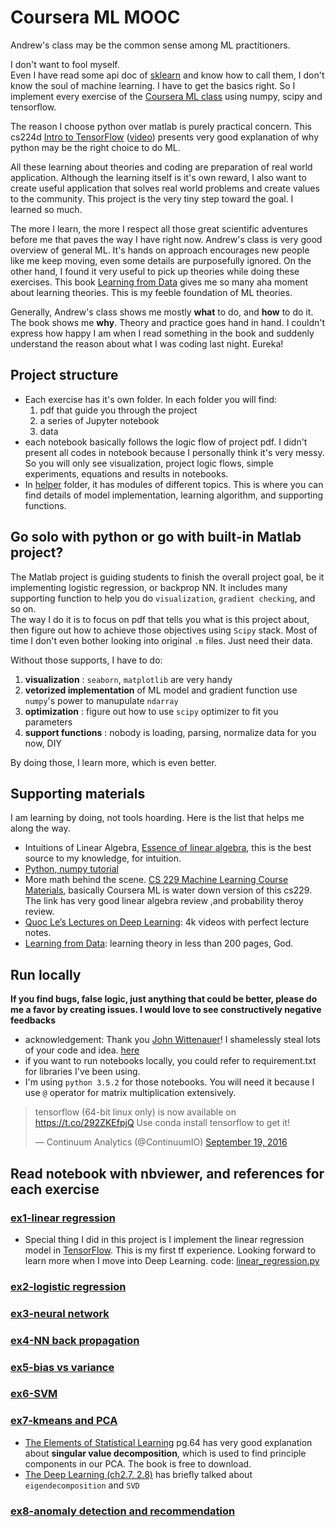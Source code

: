# Coursera ML MOOC
Andrew's class may be the common sense among ML practitioners.  

I don't want to fool myself.  
Even I have read some api doc of [sklearn](http://scikit-learn.org/stable/modules/classes.html) and know how to call them, I don't know the soul of machine learning. I have to get the basics right. So I implement every exercise of the [Coursera ML class](https://www.coursera.org/learn/machine-learning/home/welcome) using numpy, scipy and tensorflow.  

The reason I choose python over matlab is purely practical concern. This cs224d [Intro to TensorFlow](http://cs224d.stanford.edu/lectures/CS224d-Lecture7.pdf) ([video](https://www.youtube.com/watch?v=L8Y2_Cq2X5s&index=7&list=PLmImxx8Char9Ig0ZHSyTqGsdhb9weEGam)) presents very good explanation of why python may be the right choice to do ML.  

All these learning about theories and coding are preparation of real world application. Although the learning itself is it's own reward, I also want to create useful application that solves real world problems and create values to the community. This project is the very tiny step toward the goal. I learned so much.  

The more I learn, the more I respect all those great scientific adventures before me that paves the way I have right now. Andrew's class is very good overview of general ML. It's hands on approach  encourages new people like me keep moving, even some details are purposefully ignored. On the other hand, I found it very useful to pick up theories while doing these exercises. This book [Learning from Data](http://amlbook.com/) gives me so many aha moment about learning theories. This is my feeble foundation of ML theories.

Generally, Andrew's class shows me mostly **what** to do, and **how** to do it. The book shows me **why**. Theory and practice goes hand in hand. I couldn't express how happy I am when I read something in the book and suddenly understand the reason about what I was coding last night. Eureka!

## Project structure
* Each exercise has it's own folder. In each folder you will find:
  1. pdf that guide you through the project
  2. a series of Jupyter notebook
  3. data
* each notebook basically follows the logic flow of project pdf. I didn't present all codes in notebook because I personally think it's very messy. So you will only see visualization, project logic flows, simple experiments, equations and results in notebooks.
* In [helper](https://github.com/icrtiou/coursera-ML/tree/master/helper) folder, it has modules of different topics. This is where you can find details of model implementation, learning algorithm, and supporting functions.

## Go solo with python or go with built-in Matlab project?
The Matlab project is guiding students to finish the overall project goal, be it implementing logistic regression, or backprop NN. It includes many supporting function to help you do `visualization`,  `gradient checking`, and so on.  
The way I do it is to focus on pdf that tells you what is this project about, then figure out how to achieve those objectives using `Scipy` stack. Most of time I don't even bother looking into original `.m` files. Just need their data.

Without those supports, I have to do:

1. **visualization** : `seaborn`, `matplotlib` are very handy  
2. **vetorized implementation** of ML model and gradient function use `numpy`'s power to manupulate `ndarray`  
3. **optimization** : figure out how to use `scipy` optimizer to fit you parameters  
4. **support functions** : nobody is loading, parsing, normalize data for you now, DIY  

By doing those, I learn more, which is even better.

## Supporting materials
I am learning by doing, not tools hoarding. Here is the list that helps me along the way.  
* Intuitions of Linear Algebra, [Essence of linear algebra](https://www.youtube.com/playlist?list=PLZHQObOWTQDPD3MizzM2xVFitgF8hE_ab), this is the best source to my knowledge, for intuition.
* [Python, numpy tutorial](http://cs231n.github.io/python-numpy-tutorial/)
* More math behind the scene. [CS 229 Machine Learning Course Materials](http://cs229.stanford.edu/materials.html), basically Coursera ML is water down version of this cs229. The link has very good linear algebra review ,and probability theroy review.
* [Quoc Le’s Lectures on Deep Learning](http://www.trivedigaurav.com/blog/quoc-les-lectures-on-deep-learning/): 4k videos with perfect lecture notes.
* [Learning from Data](http://amlbook.com/): learning theory in less than 200 pages, God.

## Run locally
**If you find bugs, false logic, just anything that could be better, please do me a favor by creating issues. I would love to see constructively negative feedbacks**  

* acknowledgement: Thank you [John Wittenauer](https://github.com/jdwittenauer?tab=overview&from=2016-08-01&to=2016-08-31&utf8=%E2%9C%93)! I shamelessly steal lots of your code and idea. [here](https://github.com/jdwittenauer/ipython-notebooks)    
* if you want to run notebooks locally, you could refer to requirement.txt for libraries I've been using.  
* I'm using `python 3.5.2` for those notebooks. You will need it because I use `@` operator for matrix multiplication extensively.  

<blockquote class="twitter-tweet" data-lang="en"><p lang="en" dir="ltr">tensorflow (64-bit linux only) is now available on <a href="https://t.co/292ZKEfpjQ">https://t.co/292ZKEfpjQ</a> Use conda install tensorflow to get it!</p>&mdash; Continuum Analytics (@ContinuumIO) <a href="https://twitter.com/ContinuumIO/status/777882145675096068">September 19, 2016</a></blockquote>
<script async src="//platform.twitter.com/widgets.js" charset="utf-8"></script>  
  
## Read notebook with nbviewer, and references for each exercise
### [ex1-linear regression](http://nbviewer.jupyter.org/github/icrtiou/coursera-ML/tree/master/ex1-linear%20regression/)
* Special thing I did in this project is I implement the linear regression model in [TensorFlow](https://www.tensorflow.org/). This is my first tf experience. Looking forward to learn more when I move into Deep Learning. code: [linear_regression.py](https://github.com/icrtiou/coursera-ML/blob/master/helper/linear_regression.py)

### [ex2-logistic regression](http://nbviewer.jupyter.org/github/icrtiou/coursera-ML/tree/master/ex2-logistic%20regression/)
### [ex3-neural network](http://nbviewer.jupyter.org/github/icrtiou/coursera-ML/tree/master/ex3-neural%20network/)
### [ex4-NN back propagation](http://nbviewer.jupyter.org/github/icrtiou/coursera-ML/tree/master/ex4-NN%20back%20propagation/)
### [ex5-bias vs variance](http://nbviewer.jupyter.org/github/icrtiou/coursera-ML/tree/master/ex5-bias%20vs%20variance/)
### [ex6-SVM](http://nbviewer.jupyter.org/github/icrtiou/coursera-ML/tree/master/ex6-SVM/)
### [ex7-kmeans and PCA](http://nbviewer.jupyter.org/github/icrtiou/coursera-ML/tree/master/ex7-kmeans%20and%20PCA/)
* [The Elements of 
Statistical Learning](http://statweb.stanford.edu/~tibs/ElemStatLearn/) pg.64 has very good explanation about **singular value decomposition**, which is used to find principle components in our PCA. The book is free to download.  
* [The Deep Learning (ch2.7, 2.8)](http://www.deeplearningbook.org/) has briefly talked about `eigendecomposition` and `SVD`

### [ex8-anomaly detection and recommendation](http://nbviewer.jupyter.org/github/icrtiou/coursera-ML/tree/master/ex8-anomaly%20detection%20and%20recommendation/)
